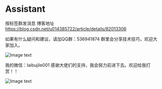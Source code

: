 # Assistant
按标签群发消息
博客地址 https://blog.csdn.net/u014385722/article/details/82013306

如果有什么疑问和建议，请加QQ群：536941874
群里会分享技术技巧，欢迎大家加入。

![Image text](https://github.com/syxxjujing/Occasion/blob/master/app/pictures/%E7%BE%A4qrcode.png)



我的微信：laibujile001
感谢大佬们的支持，我会努力前进下去。欢迎给我打赏！！

![Image text](https://github.com/syxxjujing/Occasion/blob/master/app/pictures/dashang.png)
